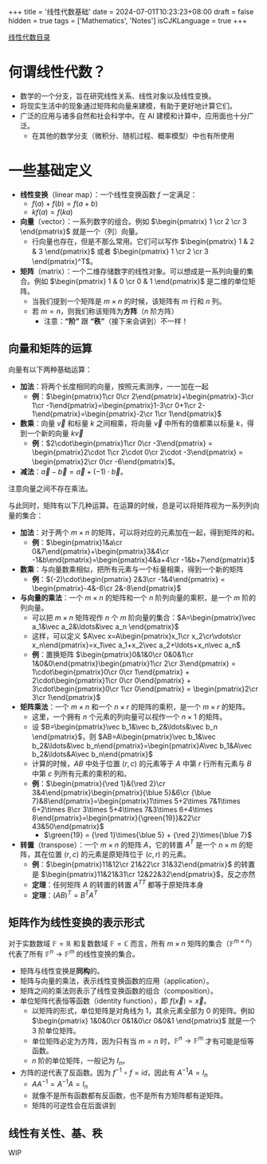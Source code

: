 +++
title = '线性代数基础'
date = 2024-07-01T10:23:23+08:00
draft = false
hidden = true
tags = ['Mathematics', 'Notes']
isCJKLanguage = true
+++

[线性代数目录](../_catalog)

# 何谓线性代数？
- 数学的一个分支，旨在研究线性关系、线性对象以及线性变换。
- 将现实生活中的现象通过矩阵和向量来建模，有助于更好地计算它们。
- 广泛的应用与诸多自然和社会科学中。在 AI 建模和计算中，应用面也十分广泛。
  - 在其他的数学分支（微积分、随机过程、概率模型）中也有所使用

# 一些基础定义
- **线性变换**（linear map）：一个线性变换函数 $f$ 一定满足：
  - $f(a)+f(b) = f(a+b)$
  - $kf(a) = f(ka)$
- **向量**（vector）：一系列数字的组合。例如 $\begin{pmatrix} 1 \cr 2 \cr 3 \end{pmatrix}$ 就是一个（列）向量。
  - 行向量也存在，但是不那么常用。它们可以写作 $\begin{pmatrix} 1 & 2 & 3 \end{pmatrix}$ 或者 $\begin{pmatrix} 1 \cr 2 \cr 3 \end{pmatrix}^T$。
- **矩阵**（matrix）：一个二维存储数字的线性对象。可以想成是一系列向量的集合。例如 $\begin{pmatrix} 1 & 0 \cr 0 & 1 \end{pmatrix}$ 是二维的单位矩阵。
  - 当我们提到一个矩阵是 $m\times n$ 的时候，该矩阵有 $m$ 行和 $n$ 列。
  - 若 $m=n$，则我们称该矩阵为**方阵**（$n$ 阶方阵）
    - 注意：**“阶”** 跟 **“秩”**（接下来会讲到）不一样！

## 向量和矩阵的运算
向量有以下两种基础运算：
- **加法**：将两个长度相同的向量，按照元素测序，一一加在一起
  - **例**：$\begin{pmatrix}1\cr 0\cr 2\end{pmatrix}+\begin{pmatrix}-3\cr 1\cr -1\end{pmatrix}=\begin{pmatrix}1-3\cr 0+1\cr 2-1\end{pmatrix}=\begin{pmatrix}-2\cr 1\cr 1\end{pmatrix}$
- **数乘**：向量 $\vec v$ 和标量 $k$ 之间相乘，将向量 $\vec v$ 中所有的值都乘以标量 $k$，得到一个新的向量 $k\vec v$
  - **例**：$2\cdot\begin{pmatrix}1\cr 0\cr -3\end{pmatrix} = \begin{pmatrix}2\cdot 1\cr 2\cdot 0\cr 2\cdot -3\end{pmatrix} = \begin{pmatrix}2\cr 0\cr -6\end{pmatrix}$。
- **减法**：$\vec a-\vec b=\vec a+(-1)\cdot\vec b$。

注意向量之间不存在乘法。

与此同时，矩阵有以下几种运算。在运算的时候，总是可以将矩阵视为一系列列向量的集合：
- **加法**：对于两个 $m\times n$ 的矩阵，可以将对应的元素加在一起，得到矩阵的和。
  - **例**：$\begin{pmatrix}1&a\cr 0&7\end{pmatrix}+\begin{pmatrix}3&4\cr -1&b\end{pmatrix}=\begin{pmatrix}4&a+4\cr -1&b+7\end{pmatrix}$
- **数乘**：与向量数乘相似，把所有元素与一个标量相乘，得到一个新的矩阵
  - **例**：$(-2)\cdot\begin{pmatrix} 2&3\cr -1&4\end{pmatrix} = \begin{pmatrix}-4&-6\cr 2&-8\end{pmatrix}$
- **与向量的乘法**：一个 $m\times n$ 的矩阵和一个 $n$ 阶列向量的乘积，是一个 $m$ 阶的列向量。
  - 可以把 $m\times n$ 矩阵视作 $n$ 个 $m$ 阶向量的集合：$A=\begin{pmatrix}\vec a_1&\vec a_2&\ldots&\vec a_n \end{pmatrix}$
  - 这样，可以定义 $A\vec x=A\begin{pmatrix}x_1\cr x_2\cr\vdots\cr x_n\end{pmatrix}=x_1\vec a_1+x_2\vec a_2+\ldots+x_n\vec a_n$
  - **例**：置换矩阵 $\begin{pmatrix}0&1&0\cr 0&0&1\cr 1&0&0\end{pmatrix}\begin{pmatrix}1\cr 2\cr 3\end{pmatrix} = 1\cdot\begin{pmatrix}0\cr 0\cr 1\end{pmatrix} + 2\cdot\begin{pmatrix}1\cr 0\cr 0\end{pmatrix} + 3\cdot\begin{pmatrix}0\cr 1\cr 0\end{pmatrix} = \begin{pmatrix}2\cr 3\cr 1\end{pmatrix}$
- **矩阵乘法**：一个 $m\times n$ 和一个 $n\times r$ 的矩阵的乘积，是一个 $m\times r$ 的矩阵。
  - 这里，一个拥有 $n$ 个元素的列向量可以视作一个 $n\times 1$ 的矩阵。
  - 设 $B=\begin{pmatrix}\vec b_1&\vec b_2&\ldots&\vec b_n \end{pmatrix}$，则 $AB=A\begin{pmatrix}\vec b_1&\vec b_2&\ldots&\vec b_n\end{pmatrix}=\begin{pmatrix}A\vec b_1&A\vec b_2&\ldots&A\vec b_n\end{pmatrix}$
  - 计算的时候，$AB$ 中处于位置 $(r,c)$ 的元素等于 $A$ 中第 $r$ 行所有元素与 $B$ 中第 $c$ 列所有元素的乘积的和。
  - **例**：$\begin{pmatrix}{\red 1}&{\red 2}\cr 3&4\end{pmatrix}\begin{pmatrix}{\blue 5}&6\cr {\blue 7}&8\end{pmatrix}=\begin{pmatrix}1\times 5+2\times 7&1\times 6+2\times 8\cr 3\times 5+4\times 7&3\times 6+4\times 8\end{pmatrix}=\begin{pmatrix}{\green{19}}&22\cr 43&50\end{pmatrix}$
    - $\green{19} = {\red 1}\times{\blue 5} + {\red 2}\times{\blue 7}$
- **转置**（transpose）：一个 $m\times n$ 的矩阵 $A$，它的转置 $A^T$ 是一个 $n\times m$ 的矩阵，其在位置 $(r,c)$ 的元素是原矩阵位于 $(c,r)$ 的元素。
  - **例**：$\begin{pmatrix}11&12\cr 21&22\cr 31&32\end{pmatrix}$ 的转置是 $\begin{pmatrix}11&21&31\cr 12&22&32\end{pmatrix}$，反之亦然
  - **定理**：任何矩阵 $A$ 的转置的转置 ${A^T}^T$ 都等于原矩阵本身
  - **定理**：$(AB)^T=B^TA^T$

## 矩阵作为线性变换的表示形式

对于实数数域 $\mathbb F=\mathbb R$ 和复数数域 $\mathbb F=\mathbb C$ 而言，所有 $m\times n$ 矩阵的集合（$\mathbb F^{m\times n}$）代表了所有 $\mathbb F^n\to\mathbb F^m$ 的线性变换的集合。
- 矩阵与线性变换是**同构**的。
- 矩阵与向量的乘法，表示线性变换函数的应用（application）。
- 矩阵之间的乘法则表示了线性变换函数的组合（composition）。
- 单位矩阵代表恒等函数（identity function），即 $f(\vec x)=\vec x$。
  - 以矩阵的形式，单位矩阵是对角线为 $1$，其余元素全部为 $0$ 的矩阵。例如 $\begin{pmatrix} 1&0&0\cr 0&1&0\cr 0&0&1 \end{pmatrix}$ 就是一个 3 阶单位矩阵。
  - 单位矩阵必定为方阵，因为只有当 $m=n$ 时，$\mathbb F^n\to\mathbb F^m$ 才有可能是恒等函数。
  - $n$ 阶的单位矩阵，一般记为 $I_n$。
- 方阵的逆代表了反函数。因为 $f^{-1}\circ f=id$，因此有 $A^{-1}A=I_n$
  - $AA^{-1}=A^{-1}A=I_n$
  - 就像不是所有函数都有反函数，也不是所有方矩阵都有逆矩阵。
  - 矩阵的可逆性会在后面讲到

## 线性有关性、基、秩

WIP